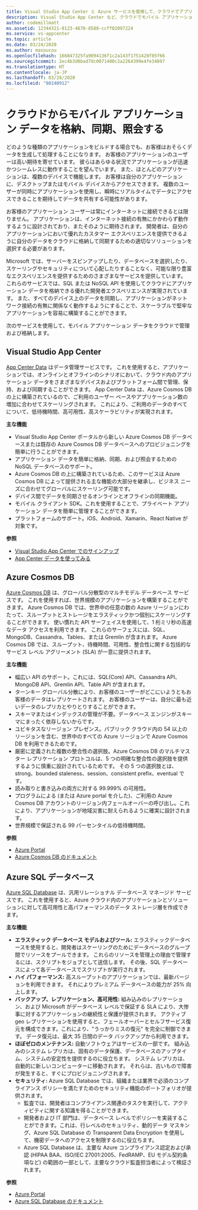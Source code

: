 ```yaml
---
title: Visual Studio App Center と Azure サービスを使用して、クラウドでアプリケーション データを格納、管理、保持する
description: Visual Studio App Center など、クラウドでモバイル アプリケーション データを格納、管理、保持するためのサービスについて説明します。
author: codemillmatt
ms.assetid: 12344321-0123-4678-8588-ccff02097224
ms.service: vs-appcenter
ms.topic: article
ms.date: 03/24/2020
ms.author: masoucou
ms.openlocfilehash: 166847325fa9094136f1c2a143f1751420f05f66
ms.sourcegitcommit: 2ec4b3d0bad7dc0071400c2a2264399e4fe34897
ms.translationtype: HT
ms.contentlocale: ja-JP
ms.lasthandoff: 03/28/2020
ms.locfileid: "80240912"
---
```

# <a name="store-sync-and-query-mobile-application-data-from-the-cloud"></a>クラウドからモバイル アプリケーション データを格納、同期、照会する
どのような種類のアプリケーションをビルドする場合でも、お客様はおそらくデータを生成して処理することになります。 お客様のアプリケーションのユーザーは高い期待を寄せています。 彼らはあらゆる状況でアプリケーションが迅速かつシームレスに動作することを望んでいます。 また、ほとんどのアプリケーションは、複数のデバイスで機能します。 お客様は自分のアプリケーションに、デスクトップまたはモバイル デバイスからアクセスできます。 複数のユーザーが同時にアプリケーションを使用し、瞬時にリアルタイムでデータにアクセスできることを期待してデータを共有する可能性があります。

お客様のアプリケーション ユーザーは常にインターネットに接続できるとは限りません。 アプリケーションは、インターネット接続の有無にかかわらず動作するように設計されており、またそのように期待されます。 開発者は、自分のアプリケーションにおいて優れたカスタマー エクスペリエンスを提供できるように自分のデータをクラウドに格納して同期するための適切なソリューションを選択する必要があります。

Microsoft では、サーバーをスピンアップしたり、データベースを選択したり、スケーリングやセキュリティについて心配したりすることなく、可能な限り豊富なエクスペリエンスを提供するためのさまざまなサービスを提供しています。 これらのサービスでは、SQL または NoSQL API を使用してクラウドにアプリケーション データを格納できる優れた開発者エクスペリエンスが実現されています。 また、すべてのデバイス上のデータを同期し、アプリケーションがネットワーク接続の有無に関係なく動作するようにすることで、スケーラブルで堅牢なアプリケーションを容易に構築することができます。

次のサービスを使用して、モバイル アプリケーション データをクラウドで管理および格納します。

## <a name="visual-studio-app-center"></a>Visual Studio App Center
[App Center Data](/appcenter/data/) はデータ管理サービスです。 これを使用すると、アプリケーションでは、オンラインとオフラインのシナリオにおいて、クラウド内のアプリケーション データをさまざまなデバイスおよびプラットフォーム間で管理、保持、および同期することができます。 App Center Data は、Azure Cosmos DB の上に構築されているので、ご利用のユーザー ベースやアプリケーション数の増加に合わせてスケーリングされます。 これにより、ご利用のデータのすべてについて、低待機時間、高可用性、高スケーラビリティが実現されます。

**主な機能**
- Visual Studio App Center ポータルから新しい Azure Cosmos DB データベースまたは既存の Azure Cosmos DB データベースへのプロビジョニングを簡単に行うことができます。
- アプリケーション データを簡単に格納、同期、および照会するための NoSQL データベースのサポート。
- Azure Cosmos DB の上に構築されているため、このサービスは Azure Cosmos DB によって提供される主な機能の大部分を継承し、ビジネス ニーズに合わせてグローバルにスケーリング可能です。
- デバイス間でデータを同期させるオンラインとオフラインの同期機能。
- モバイル クライアント SDK。これを使用することで、プライベート アプリケーション データを簡単に管理することができます。
- プラットフォームのサポート。iOS、Android、Xamarin、React Native が対象です。

**参照**
- [Visual Studio App Center でのサインアップ](https://appcenter.ms/signup?utm_source=Mobile%20Development%20Docs&utm_medium=Azure&utm_campaign=New%20azure%20docs)
- [App Center データを使ってみる](/appcenter/data/getting-started)

## <a name="azure-cosmos-db"></a>Azure Cosmos DB
[Azure Cosmos DB](https://azure.microsoft.com/services/cosmos-db/) は、グローバル分散型のマルチモデル データベース サービスです。 これを使用すれば、世界規模のアプリケーションを構築することができます。 Azure Cosmos DB では、世界中の任意の数の Azure リージョンにわたって、スループットとストレージをエラスティックかつ個別にスケーリングすることができます。 使い慣れた API サーフェイスを使用して、1 桁ミリ秒の高速なデータ アクセスを利用できます。 これらのサーフェスには、SQL、MongoDB、Cassandra、Tables、または Gremlin が含まれます。 Azure Cosmos DB では、スループット、待機時間、可用性、整合性に関する包括的なサービス レベル アグリーメント (SLA) が一意に提供されます。

**主な機能**
- 幅広い API のサポート。これには、SQL(Core) API、Cassandra API、MongoDB API、Gremlin API、Table API が含まれます。
- ターンキー グローバル分散により、お客様のユーザーがどこにいようともお客様のデータはレプリケートされます。 お客様のユーザーは、自分に最も近いデータのレプリカとやりとりすることができます。
- スキーマまたはインデックスの管理が不要。データベース エンジンがスキーマにまったく依存しないからです。
- ユビキタスなリージョン プレゼンス。パブリック クラウド内の 54 以上のリージョンを含む、世界中のすべての Azure リージョンで Azure Cosmos DB を利用できるためです。
- 厳密に定義された複数の整合性の選択肢。Azure Cosmos DB のマルチマスター レプリケーション プロトコルは、5 つの明確な整合性の選択肢を提供するように慎重に設計されているためです。 その 5 つの選択肢とは、strong、bounded staleness、session、consistent prefix、eventual です。
- 読み取りと書き込みの両方に対する 99.999% の可用性。
- プログラムによる (または Azure portal を介した)、ご利用の Azure Cosmos DB アカウントのリージョン内フェールオーバーの呼び出し。これにより、アプリケーションが地域災害に耐えられるように確実に設計されます。
- 世界規模で保証される 99 パーセンタイルの低待機時間。

**参照**
- [Azure Portal](https://portal.azure.com) 
- [Azure Cosmos DB のドキュメント](/azure/cosmos-db/introduction)

## <a name="azure-sql-database"></a>Azure SQL データベース
 [Azure SQL Database](https://azure.microsoft.com/services/sql-database/) は、汎用リレーショナル データベース マネージド サービスです。 これを使用すると、Azure クラウド内のアプリケーションとソリューションに対して高可用性と高パフォーマンスのデータ ストレージ層を作成できます。

**主な機能**
- **エラスティック データベース モデルおよびツール:** エラスティックデータベースを使用すると、開発者はスケーリングのためにデータベースのグループ間でリソースをプールできます。 これらのリソースを管理上の理由で管理するには、スクリプトをジョブとして送信します。 その後、SQL データベースによって各データベースでスクリプトが実行されます。
- **ハイ パフォーマンス:** 高スループットのアプリケーションでは、最新バージョンを利用できます。 それによりプレミアム データベースの能力が 25% 向上します。
- **バックアップ、レプリケーション、高可用性:** 組み込みのレプリケーション、および Microsoft がデータベース レベルで保証する SLA により、大惨事に対するアプリケーションの継続性と保護が提供されます。 アクティブ geo レプリケーションを使用すると、フェールオーバーとセルフサービス復元を構成できます。これにより、"うっかりミスの復元" を完全に制御できます。 データ復元は、最大 35 日間のデータ バックアップから利用できます。
- **ほぼゼロのメンテナンス:** 自動ソフトウェアはサービスの一部です。 組み込みのシステム レプリカは、固有のデータ保護、データベースのアップタイム、システムの安定性を提供するのに役立ちます。 システム レプリカは、自動的に新しいコンピューターに移動されます。 それらは、古いもので障害が発生すると、すぐにプロビジョニングされます。
- **セキュリティ:** Azure SQL Database では、組織または業界で必須のコンプライアンス ポリシーを満たすためのセキュリティ機能のポートフォリオが提供されます。
    - 監査では、開発者はコンプライアンス関連のタスクを実行して、アクティビティに関する知識を得ることができます。
    - 開発者および IT 部門は、データベース レベルでポリシーを実装することができます。これは、行レベルのセキュリティ、動的データ マスキング、Azure SQL Database の Transparent Data Encryption を使用して、機密データへのアクセスを制限するのに役立ちます。
    - Azure SQL Database は、主要な Azure コンプライアンス認定および承認 (HIPAA BAA、ISO/IEC 27001:2005、FedRAMP、EU モデル契約条項など) の範囲の一部として、主要なクラウド監査担当者によって検証されます。

**参照**
- [Azure Portal](https://portal.azure.com) 
- [Azure SQL Database のドキュメント](/azure/sql-database/) 
